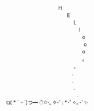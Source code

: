 　　　　　　　　　　 H <br />
　　　　　　　　　　　　E <br />
　　　 　　　　　　　　　　L <br />
　　　　 　　　　　　　　　　l <br />
　　　　　　　　　　　　　　　o <br />
　　　　　 　　　　　　　　　　o <br />
　　　　　　　　　　　　　　　o <br />
　　　　　　　　　　　　　　　。 <br />
　　　　　　　　　　　 　　。 <br />
　　　　　　　　　　　　　. <br />
　　　　　　　　　　　　　. <br />
　　　　　　　　　　　　　 . <br />
　　　　　　　　　　　　　　. <br />
ଘ( * ˊ ᵕ ˋ)つ━ ੈ✩‧₊ ✧･ﾟ: *･ﾟ✧｡･ﾟ✨
